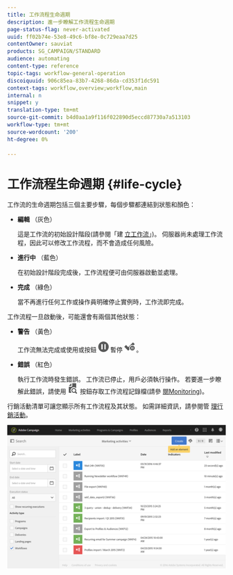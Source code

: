 ```yaml
---
title: 工作流程生命週期
description: 進一步瞭解工作流程生命週期
page-status-flag: never-activated
uuid: ff02b74e-53e8-49c6-bf8e-0c729eaa7d25
contentOwner: sauviat
products: SG_CAMPAIGN/STANDARD
audience: automating
content-type: reference
topic-tags: workflow-general-operation
discoiquuid: 906c85ea-83b7-4268-86da-cd353f1dc591
context-tags: workflow,overview;workflow,main
internal: n
snippet: y
translation-type: tm+mt
source-git-commit: b4d0aa1a9f116f022890d5eccd87730a7a513103
workflow-type: tm+mt
source-wordcount: '200'
ht-degree: 0%

---
```



# 工作流程生命週期 {#life-cycle}

工作流的生命週期包括三個主要步驟，每個步驟都連結到狀態和顏色：

* **編輯** （灰色）

   這是工作流的初始設計階段(請參閱「建 [立工作流](../../automating/using/building-a-workflow.md#creating-a-workflow)」)。 伺服器尚未處理工作流程，因此可以修改工作流程，而不會造成任何風險。

* **進行中** （藍色）

   在初始設計階段完成後，工作流程便可由伺服器啟動並處理。

* **完成** （綠色）

   當不再進行任何工作或操作員明確停止實例時，工作流即完成。

工作流程一旦啟動後，可能還會有兩個其他狀態：

* **警告** （黃色）

   工作流無法完成或使用或按鈕 ![](assets/pause_darkgrey-24px.png) 暫停 ![](assets/check_pause_darkgrey-24px.png) 。

* **錯誤** （紅色）

   執行工作流時發生錯誤。 工作流已停止，用戶必須執行操作。 若要進一步瞭解此錯誤，請使用 ![](assets/printpreview_darkgrey-24px.png) 按鈕存取工作流程記錄檔(請參 [閱Monitoring](../../automating/using/monitoring-workflow-execution.md))。

行銷活動清單可讓您顯示所有工作流程及其狀態。 如需詳細資訊，請參閱管 [理行銷活動](../../start/using/marketing-activities.md#about-marketing-activities)。

![](assets/wkf_execution_3.png)
